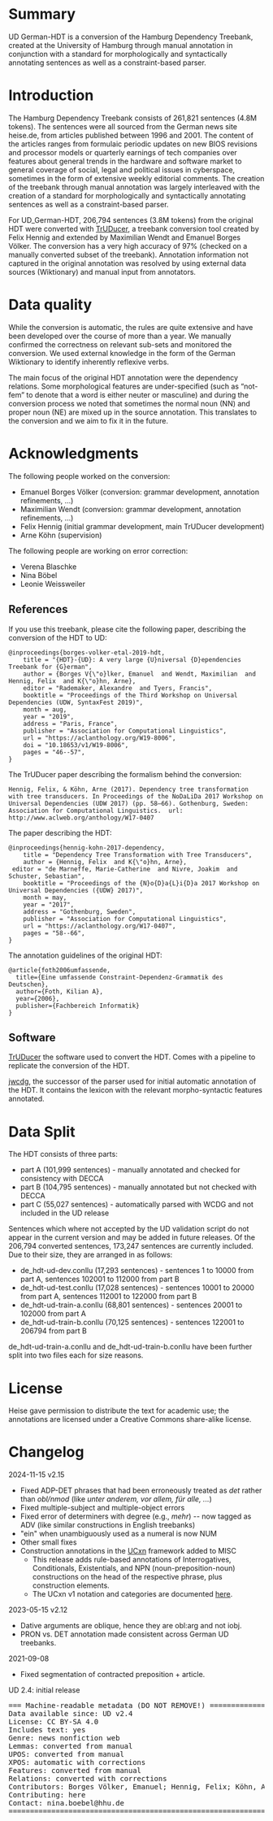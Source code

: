 # Summary

UD German-HDT is a conversion of the Hamburg Dependency Treebank, created at the University of Hamburg through manual annotation in conjunction with a standard for morphologically and syntactically annotating sentences as well as a constraint-based parser.


# Introduction

The Hamburg Dependency Treebank consists of 261,821 sentences (4.8M tokens). The sentences were all sourced from the German news site heise.de, from articles published between 1996 and 2001. The content of the articles ranges from formulaic periodic updates on new BIOS revisions and processor models or quarterly earnings of tech companies over features about general trends in the hardware and software market to general coverage of social, legal and political issues in cyberspace, sometimes in the form of extensive weekly editorial comments. The creation of the treebank through manual annotation was largely interleaved with the creation of a standard for morphologically and syntactically annotating sentences as well as a constraint-based parser.

For UD_German-HDT, 206,794 sentences (3.8M tokens) from the original HDT were converted with [TrUDucer](https://gitlab.com/nats/TrUDucer), a treebank conversion tool created by Felix Hennig and extended by Maximilian Wendt and Emanuel Borges Völker. The conversion has a very high
accuracy of 97% (checked on a manually converted subset of the treebank). Annotation information not captured in the original annotation was resolved by using external data sources (Wiktionary) and manual input from annotators.

# Data quality

While the conversion is automatic, the rules are quite extensive and have been developed over the course of more than a year.  We manually confirmed the correctness on relevant sub-sets and monitored the conversion.  We used external knowledge in the form of the German Wiktionary to identify inherently reflexive verbs.

The main focus of the original HDT annotation were the dependency relations.  Some morphological features are under-specified (such as “not-fem” to denote that a word is either neuter or masculine) and during the conversion process we noted that sometimes the normal noun (NN) and proper noun (NE) are mixed up in the source annotation. This translates to the conversion and we aim to fix it in the future.

# Acknowledgments

The following people worked on the conversion:
 - Emanuel Borges Völker (conversion: grammar development, annotation refinements, …)
 - Maximilian Wendt (conversion: grammar development, annotation refinements, …)
 - Felix Hennig (initial grammar development, main TrUDucer development)
 - Arne Köhn (supervision)

The following people are working on error correction:
 - Verena Blaschke 
 - Nina Böbel
 - Leonie Weissweiler


## References

If you use this treebank, please cite the following paper, describing the conversion of the HDT to UD:

```
@inproceedings{borges-volker-etal-2019-hdt,
    title = "{HDT}-{UD}: A very large {U}niversal {D}ependencies Treebank for {G}erman",
    author = {Borges V{\"o}lker, Emanuel  and Wendt, Maximilian  and Hennig, Felix  and K{\"o}hn, Arne},
    editor = "Rademaker, Alexandre  and Tyers, Francis",
    booktitle = "Proceedings of the Third Workshop on Universal Dependencies (UDW, SyntaxFest 2019)",
    month = aug,
    year = "2019",
    address = "Paris, France",
    publisher = "Association for Computational Linguistics",
    url = "https://aclanthology.org/W19-8006",
    doi = "10.18653/v1/W19-8006",
    pages = "46--57",
}
```


The TrUDucer paper describing the formalism behind the conversion:

```
Hennig, Felix, & Köhn, Arne (2017). Dependency tree transformation
with tree transducers. In Proceedings of the NoDaLiDa 2017 Workshop on
Universal Dependencies (UDW 2017) (pp. 58–66). Gothenburg, Sweden:
Association for Computational Linguistics.  url:
http://www.aclweb.org/anthology/W17-0407
```

The paper describing the HDT:

```
@inproceedings{hennig-kohn-2017-dependency,
    title = "Dependency Tree Transformation with Tree Transducers",
    author = {Hennig, Felix  and K{\"o}hn, Arne},
 editor = "de Marneffe, Marie-Catherine  and Nivre, Joakim  and Schuster, Sebastian",
    booktitle = "Proceedings of the {N}o{D}a{L}i{D}a 2017 Workshop on Universal Dependencies ({UDW} 2017)",
    month = may,
    year = "2017",
    address = "Gothenburg, Sweden",
    publisher = "Association for Computational Linguistics",
    url = "https://aclanthology.org/W17-0407",
    pages = "58--66",
}

```

The annotation guidelines of the original HDT:

```
@article{foth2006umfassende,
  title={Eine umfassende Constraint-Dependenz-Grammatik des Deutschen},
  author={Foth, Kilian A},
  year={2006},
  publisher={Fachbereich Informatik}
}
```

## Software

[TrUDucer](https://gitlab.com/nats/truducer) the software used to convert the HDT.  Comes with a pipeline to replicate the conversion of the HDT.

[jwcdg](https://gitlab.com/nats/jwcdg), the successor of the parser used for initial automatic annotation of the HDT.  It contains the lexicon with the relevant morpho-syntactic features annotated.


# Data Split

The HDT consists of three parts:
- part A (101,999 sentences) - manually annotated and checked for consistency with DECCA
- part B (104,795 sentences) - manually annotated but not checked with DECCA
- part C (55,027 sentences) - automatically parsed with WCDG and not included in the UD release

Sentences which where not accepted by the UD validation script do not appear in the current version and may be added in future releases. Of the 206,794 converted sentences, 173,247 sentences are currently included.
Due to their size, they are arranged in as follows:
- de_hdt-ud-dev.conllu (17,293 sentences) - sentences 1 to 10000 from part A, sentences 102001 to 112000 from part B
- de_hdt-ud-test.conllu (17,028 sentences) - sentences 10001 to 20000 from part A, sentences 112001 to 122000 from part B
- de_hdt-ud-train-a.conllu (68,801 sentences) - sentences 20001 to 102000 from part A
- de_hdt-ud-train-b.conllu (70,125 sentences) - sentences 122001 to 206794 from part B

de_hdt-ud-train-a.conllu and de_hdt-ud-train-b.conllu have been further split into two files each for size reasons.

# License

Heise gave permission to distribute the text for academic use; the annotations are licensed under a Creative Commons share-alike license.


# Changelog

2024-11-15 v2.15
* Fixed ADP-DET phrases that had been erroneously treated as *det* rather than *obl/nmod* (like *unter anderem, vor allem, für alle, ...*)
* Fixed multiple-subject and multiple-object errors
* Fixed error of determiners with degree (e.g., *mehr*) -- now tagged as ADV (like similar constructions in English treebanks)
* "ein" when unambiguously used as a numeral is now NUM
* Other small fixes
* Construction annotations in the [UCxn](https://github.com/LeonieWeissweiler/UCxn) framework added to MISC
    * This release adds rule-based annotations of Interrogatives, Conditionals, Existentials, and NPN (noun-preposition-noun) constructions on the head of the respective phrase, plus construction elements.
    * The UCxn v1 notation and categories are documented [here](https://github.com/LeonieWeissweiler/UCxn/blob/main/docs/UCxn-v1.pdf).

2023-05-15 v2.12
* Dative arguments are oblique, hence they are obl:arg and not iobj.
* PRON vs. DET annotation made consistent across German UD treebanks.

2021-09-08
* Fixed segmentation of contracted preposition + article.

UD 2.4: initial release

<pre>
=== Machine-readable metadata (DO NOT REMOVE!) ================================
Data available since: UD v2.4
License: CC BY-SA 4.0
Includes text: yes
Genre: news nonfiction web
Lemmas: converted from manual
UPOS: converted from manual
XPOS: automatic with corrections
Features: converted from manual
Relations: converted with corrections
Contributors: Borges Völker, Emanuel; Hennig, Felix; Köhn, Arne; Wendt, Maximilan; Blaschke, Verena; Böbel, Nina; Weissweiler, Leonie
Contributing: here
Contact: nina.boebel@hhu.de
===============================================================================
</pre>
